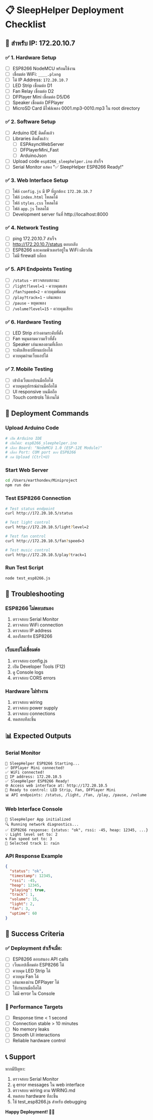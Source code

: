 # 📋 SleepHelper Deployment Checklist

## 🎯 สำหรับ IP: 172.20.10.7

### ✅ 1. Hardware Setup
- [ ] ESP8266 NodeMCU พร้อมใช้งาน
- [ ] เชื่อมต่อ WiFi: `____.plxng`
- [ ] ได้ IP Address: `172.20.10.7`
- [ ] LED Strip เชื่อมต่อ D1
- [ ] Fan Relay เชื่อมต่อ D2
- [ ] DFPlayer Mini เชื่อมต่อ D5/D6
- [ ] Speaker เชื่อมต่อ DFPlayer
- [ ] MicroSD Card มีไฟล์เพลง 0001.mp3-0010.mp3 ใน root directory

### ✅ 2. Software Setup
- [ ] Arduino IDE ติดตั้งแล้ว
- [ ] Libraries ติดตั้งแล้ว:
  - [ ] ESPAsyncWebServer
  - [ ] DFPlayerMini_Fast
  - [ ] ArduinoJson
- [ ] Upload code `esp8266_sleephelper.ino` สำเร็จ
- [ ] Serial Monitor แสดง "✅ SleepHelper ESP8266 Ready!"

### ✅ 3. Web Interface Setup
- [ ] ไฟล์ `config.js` มี IP ที่ถูกต้อง: `172.20.10.7`
- [ ] ไฟล์ `index.html` โหลดได้
- [ ] ไฟล์ `styles.css` โหลดได้
- [ ] ไฟล์ `app.js` โหลดได้
- [ ] Development server รันที่ http://localhost:8000

### ✅ 4. Network Testing
- [ ] ping 172.20.10.7 สำเร็จ
- [ ] http://172.20.10.7/status ตอบกลับ
- [ ] ESP8266 และคอมพิวเตอร์อยู่ใน WiFi เดียวกัน
- [ ] ไม่มี firewall บล็อก

### ✅ 5. API Endpoints Testing
- [ ] `/status` - ตรวจสอบสถานะ
- [ ] `/light?level=1` - ควบคุมแสง
- [ ] `/fan?speed=2` - ควบคุมพัดลม
- [ ] `/play?track=1` - เล่นเพลง
- [ ] `/pause` - หยุดเพลง
- [ ] `/volume?level=15` - ควบคุมเสียง

### ✅ 6. Hardware Testing
- [ ] LED Strip สว่างตามระดับที่ตั้ง
- [ ] Fan หมุนตามความเร็วที่ตั้ง
- [ ] Speaker เล่นเพลงตามที่เลือก
- [ ] ระดับเสียงเปลี่ยนแปลงได้
- [ ] ควบคุมผ่านเว็บแอปได้

### ✅ 7. Mobile Testing
- [ ] เข้าถึงเว็บแอปบนมือถือได้
- [ ] ควบคุมอุปกรณ์ผ่านมือถือได้
- [ ] UI responsive บนมือถือ
- [ ] Touch controls ใช้งานได้

## 🚀 Deployment Commands

### Upload Arduino Code
```bash
# เปิด Arduino IDE
# เปิดไฟล์: esp8266_sleephelper.ino
# เลือก Board: "NodeMCU 1.0 (ESP-12E Module)"
# เลือก Port: COM port ของ ESP8266
# กด Upload (Ctrl+U)
```

### Start Web Server
```bash
cd /Users/earthondev/Miniproject
npm run dev
```

### Test ESP8266 Connection
```bash
# Test status endpoint
curl http://172.20.10.5/status

# Test light control
curl http://172.20.10.5/light?level=2

# Test fan control
curl http://172.20.10.5/fan?speed=3

# Test music control
curl http://172.20.10.5/play?track=1
```

### Run Test Script
```bash
node test_esp8266.js
```

## 🔧 Troubleshooting

### ESP8266 ไม่ตอบสนอง
1. ตรวจสอบ Serial Monitor
2. ตรวจสอบ WiFi connection
3. ตรวจสอบ IP address
4. ลองรีสตาร์ท ESP8266

### เว็บแอปไม่เชื่อมต่อ
1. ตรวจสอบ config.js
2. เปิด Developer Tools (F12)
3. ดู Console logs
4. ตรวจสอบ CORS errors

### Hardware ไม่ทำงาน
1. ตรวจสอบ wiring
2. ตรวจสอบ power supply
3. ตรวจสอบ connections
4. ทดสอบทีละชิ้น

## 📊 Expected Outputs

### Serial Monitor
```
🌙 SleepHelper ESP8266 Starting...
✅ DFPlayer Mini connected!
✅ WiFi connected!
📡 IP address: 172.20.10.5
✅ SleepHelper ESP8266 Ready!
🌐 Access web interface at: http://172.20.10.5
🎵 Ready to control: LED Strip, Fan, DFPlayer Mini
📊 API endpoints: /status, /light, /fan, /play, /pause, /volume
```

### Web Interface Console
```
🚀 SleepHelper App initialized
🔍 Running network diagnostics...
✅ ESP8266 response: {status: "ok", rssi: -45, heap: 12345, ...}
💡 Light level set to: 2
🌀 Fan speed set to: 3
🎵 Selected track 1: rain
```

### API Response Example
```json
{
  "status": "ok",
  "timestamp": 12345,
  "rssi": -45,
  "heap": 12345,
  "playing": true,
  "track": 1,
  "volume": 15,
  "light": 2,
  "fan": 3,
  "uptime": 60
}
```

## 🎉 Success Criteria

### ✅ Deployment สำเร็จเมื่อ:
- [ ] ESP8266 ตอบสนอง API calls
- [ ] เว็บแอปเชื่อมต่อ ESP8266 ได้
- [ ] ควบคุม LED Strip ได้
- [ ] ควบคุม Fan ได้
- [ ] เล่นเพลงผ่าน DFPlayer ได้
- [ ] ใช้งานบนมือถือได้
- [ ] ไม่มี error ใน Console

### 🎯 Performance Targets
- [ ] Response time < 1 second
- [ ] Connection stable > 10 minutes
- [ ] No memory leaks
- [ ] Smooth UI interactions
- [ ] Reliable hardware control

## 📞 Support

หากมีปัญหา:
1. ตรวจสอบ Serial Monitor
2. ดู error messages ใน web interface
3. ตรวจสอบ wiring ตาม WIRING.md
4. ทดสอบ hardware ทีละชิ้น
5. ใช้ test_esp8266.js สำหรับ debugging

**Happy Deployment! 🚀✨**
